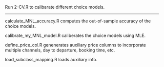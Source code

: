 Run 2-CV.R to calibarate different choice models.

*************************************************

calculate_MNL_accuracy.R computes the out-of-sample accuracy of the choice models.

calibrate_my_MNL_model.R caliberates the choice models using MLE.

define_price_col.R genenerates auxiliary price columns to incorporate multiple channels, day to departure, booking time, etc.

load_subclass_mapping.R loads auxiliary info.
